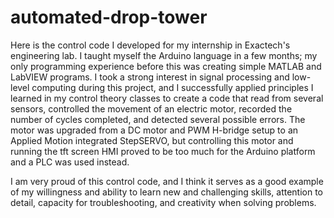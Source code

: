 # automated-drop-tower
Here is the control code I developed for my internship in Exactech's engineering lab. I taught myself the Arduino language in a few months;
my only programming experience before this was creating simple MATLAB and LabVIEW programs. I took a strong interest in signal processing 
and low-level computing during this project, and I successfully applied principles I learned in my control theory classes to create a code
that read from several sensors, controlled the movement of an electric motor, recorded the number of cycles completed, and detected several
possible errors. The motor was upgraded from a DC motor and PWM H-bridge setup to an Applied Motion integrated StepSERVO, but controlling
this motor and running the tft screen HMI proved to be too much for the Arduino platform and a PLC was used instead.

I am very proud of this control code, and I think it serves as a good example of my willingness and ability to learn new and challenging
skills, attention to detail, capacity for troubleshooting, and creativity when solving problems.
